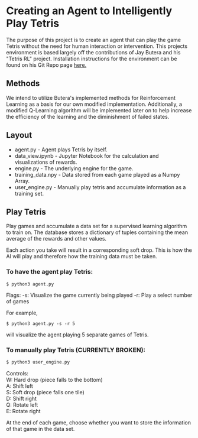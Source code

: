 # Creating an Agent to Intelligently Play Tetris
The purpose of this project is to create an agent that can play the game Tetris without the need for human interaction or intervention. This projects environment is based largely off the contributions of Jay Butera and his "Tetris RL" project. Installation instructions for the environment can be found on his Git Repo page [here.](https://github.com/jaybutera/tetrisRL)

## Methods
We intend to utilize Butera's implemented methods for Reinforcement Learning as a basis for our own modified implementation. Additionally, a modified Q-Learning algorithm will be implemented later on to help increase the efficiency of the learning and the diminishment of failed states.

## Layout
* agent.py - Agent plays Tetris by itself.
* data_view.ipynb - Jupyter Notebook for the calculation and visualizations of rewards.
* engine.py - The underlying engine for the game.
* training_data.npy - Data stored from each game played as a Numpy Array.
* user_engine.py - Manually play tetris and accumulate information as a training set.


## Play Tetris
Play games and accumulate a data set for a supervised learning algorithm to train on. The database stores a dictionary of tuples containing the mean average of the rewards and other values.

Each action you take will result in a corresponding soft drop. This is how the AI will play and therefore how the training data must be taken.

### To have the agent play Tetris:
```
$ python3 agent.py
```

Flags:
-s: Visualize the game currently being played
-r: Play a select number of games

For example,
```
$ python3 agent.py -s -r 5
```
will visualize the agent playing 5 separate games of Tetris.

### To manually play Tetris (CURRENTLY BROKEN):
```bash
$ python3 user_engine.py
```

Controls:  
W: Hard drop (piece falls to the bottom)  
A: Shift left  
S: Soft drop (piece falls one tile)  
D: Shift right  
Q: Rotate left  
E: Rotate right  

At the end of each game, choose whether you want to store the information of that game in the data set.